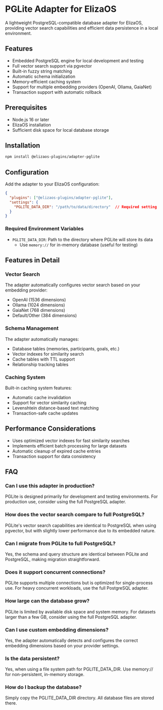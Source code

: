 # PGLite Adapter for ElizaOS

A lightweight PostgreSQL-compatible database adapter for ElizaOS, providing vector search capabilities and efficient data persistence in a local environment.

## Features

- Embedded PostgreSQL engine for local development and testing
- Full vector search support via pgvector
- Built-in fuzzy string matching
- Automatic schema initialization
- Memory-efficient caching system
- Support for multiple embedding providers (OpenAI, Ollama, GaiaNet)
- Transaction support with automatic rollback

## Prerequisites

- Node.js 16 or later
- ElizaOS installation
- Sufficient disk space for local database storage

## Installation

```bash
npm install @elizaos-plugins/adapter-pglite
```

## Configuration

Add the adapter to your ElizaOS configuration:

```json
{
  "plugins": ["@elizaos-plugins/adapter-pglite"],
  "settings": {
    "PGLITE_DATA_DIR": "/path/to/data/directory"  // Required setting
  }
}
```

### Required Environment Variables

- `PGLITE_DATA_DIR`: Path to the directory where PGLite will store its data
  - Use `memory://` for in-memory database (useful for testing)

## Features in Detail

### Vector Search

The adapter automatically configures vector search based on your embedding provider:

- OpenAI (1536 dimensions)
- Ollama (1024 dimensions)
- GaiaNet (768 dimensions)
- Default/Other (384 dimensions)

### Schema Management

The adapter automatically manages:

- Database tables (memories, participants, goals, etc.)
- Vector indexes for similarity search
- Cache tables with TTL support
- Relationship tracking tables

### Caching System

Built-in caching system features:

- Automatic cache invalidation
- Support for vector similarity caching
- Levenshtein distance-based text matching
- Transaction-safe cache updates

## Performance Considerations

- Uses optimized vector indexes for fast similarity searches
- Implements efficient batch processing for large datasets
- Automatic cleanup of expired cache entries
- Transaction support for data consistency

## FAQ

### Can I use this adapter in production?

PGLite is designed primarily for development and testing environments. For production use, consider using the full PostgreSQL adapter.

### How does the vector search compare to full PostgreSQL?

PGLite's vector search capabilities are identical to PostgreSQL when using pgvector, but with slightly lower performance due to its embedded nature.

### Can I migrate from PGLite to full PostgreSQL?

Yes, the schema and query structure are identical between PGLite and PostgreSQL, making migration straightforward.

### Does it support concurrent connections?

PGLite supports multiple connections but is optimized for single-process use. For heavy concurrent workloads, use the full PostgreSQL adapter.

### How large can the database grow?

PGLite is limited by available disk space and system memory. For datasets larger than a few GB, consider using the full PostgreSQL adapter.

### Can I use custom embedding dimensions?

Yes, the adapter automatically detects and configures the correct embedding dimensions based on your provider settings.

### Is the data persistent?

Yes, when using a file system path for PGLITE_DATA_DIR. Use memory:// for non-persistent, in-memory storage.

### How do I backup the database?

Simply copy the PGLITE_DATA_DIR directory. All database files are stored there.
